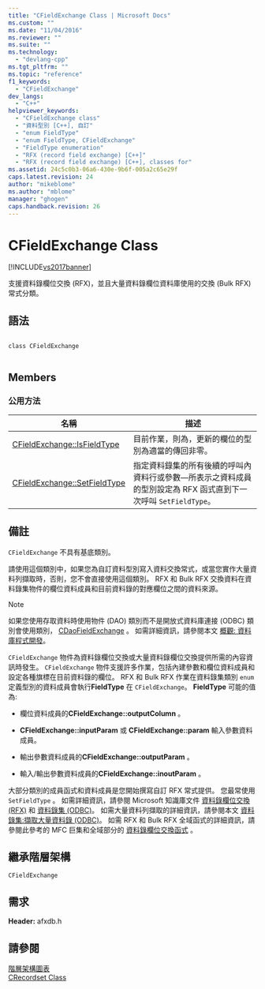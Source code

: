 ```yaml
---
title: "CFieldExchange Class | Microsoft Docs"
ms.custom: ""
ms.date: "11/04/2016"
ms.reviewer: ""
ms.suite: ""
ms.technology: 
  - "devlang-cpp"
ms.tgt_pltfrm: ""
ms.topic: "reference"
f1_keywords: 
  - "CFieldExchange"
dev_langs: 
  - "C++"
helpviewer_keywords: 
  - "CFieldExchange class"
  - "資料型別 [C++], 自訂"
  - "enum FieldType"
  - "enum FieldType, CFieldExchange"
  - "FieldType enumeration"
  - "RFX (record field exchange) [C++]"
  - "RFX (record field exchange) [C++], classes for"
ms.assetid: 24c5c0b3-06a6-430e-9b6f-005a2c65e29f
caps.latest.revision: 24
author: "mikeblome"
ms.author: "mblome"
manager: "ghogen"
caps.handback.revision: 26
---
```

# CFieldExchange Class
[!INCLUDE[vs2017banner](../../assembler/inline/includes/vs2017banner.md)]

支援資料錄欄位交換 \(RFX\)，並且大量資料錄欄位資料庫使用的交換 \(Bulk RFX\) 常式分類。  
  
## 語法  
  
```  
  
class CFieldExchange  
  
```  
  
## Members  
  
### 公用方法  
  
|名稱|描述|  
|--------|--------|  
|[CFieldExchange::IsFieldType](../Topic/CFieldExchange::IsFieldType.md)|目前作業，則為，更新的欄位的型別為適當的傳回非零。|  
|[CFieldExchange::SetFieldType](../Topic/CFieldExchange::SetFieldType.md)|指定資料錄集的所有後續的呼叫內資料行或參數—所表示之資料成員的型別設定為 RFX 函式直到下一次呼叫 `SetFieldType`。|  
  
## 備註  
 `CFieldExchange` 不具有基底類別。  
  
 請使用這個類別中，如果您為自訂資料型別寫入資料交換常式，或當您實作大量資料列擷取時，否則，您不會直接使用這個類別。  RFX 和 Bulk RFX 交換資料在資料錄集物件的欄位資料成員和目前資料錄的對應欄位之間的資料來源。  
  
> [!NOTE]
>  如果您使用存取資料時使用物件 \(DAO\) 類別而不是開放式資料庫連接 \(ODBC\) 類別會使用類別， [CDaoFieldExchange](../../mfc/reference/cdaofieldexchange-class.md) 。  如需詳細資訊，請參閱本文 [概觀: 資料庫程式開發](../../data/data-access-programming-mfc-atl.md)。  
  
 `CFieldExchange` 物件為資料錄欄位交換或大量資料錄欄位交換提供所需的內容資訊時發生。  `CFieldExchange` 物件支援許多作業，包括內建參數和欄位資料成員和設定各種旗標在目前資料錄的欄位。  RFX 和 Bulk RFX 作業在資料錄集類別 `enum`定義型別的資料成員會執行**FieldType** 在 `CFieldExchange`。  **FieldType** 可能的值為:  
  
-   欄位資料成員的**CFieldExchange::outputColumn** 。  
  
-   **CFieldExchange::inputParam** 或 **CFieldExchange::param** 輸入參數資料成員。  
  
-   輸出參數資料成員的**CFieldExchange::outputParam** 。  
  
-   輸入\/輸出參數資料成員的**CFieldExchange::inoutParam** 。  
  
 大部分類別的成員函式和資料成員是您開始撰寫自訂 RFX 常式提供。  您最常使用 `SetFieldType` 。  如需詳細資訊，請參閱 Microsoft 知識庫文件 [資料錄欄位交換 \(RFX\)](../../data/odbc/record-field-exchange-rfx.md) 和 [資料錄集 \(ODBC\)](../../data/odbc/recordset-odbc.md)。  如需大量資料列擷取的詳細資訊，請參閱本文 [資料錄集:擷取大量資料錄 \(ODBC\)](../../data/odbc/recordset-fetching-records-in-bulk-odbc.md)。  如需 RFX 和 Bulk RFX 全域函式的詳細資訊，請參閱此參考的 MFC 巨集和全域部分的 [資料錄欄位交換函式](../../mfc/reference/record-field-exchange-functions.md) 。  
  
## 繼承階層架構  
 `CFieldExchange`  
  
## 需求  
 **Header:** afxdb.h  
  
## 請參閱  
 [階層架構圖表](../../mfc/hierarchy-chart.md)   
 [CRecordset Class](../../mfc/reference/crecordset-class.md)